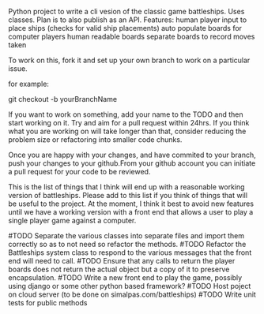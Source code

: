 Python project to write a cli vesion of the classic game battleships. Uses classes. Plan is to also publish as an API.
Features:
human player input to place ships (checks for valid ship placements)
auto populate boards for computer players
human readable boards
separate boards to record moves taken

To work on this, fork it and set up your own branch to work on a particular issue. 

for example:

git checkout -b yourBranchName

If you want to work on something, add your name to the TODO and then start working on it. Try and aim for a pull request within 24hrs. If you think what you are working on will take longer than that, consider reducing the problem size or refactoring into smaller code chunks.

Once you are happy with your changes, and have commited to your branch, push your changes to your github.From your github account you can initiate a pull request for your code to be reviewed.

This is the list of things that I think will end up with a reasonable working version of battleships. Please add to this list if you think of things that will be useful to the project. At the moment, I think it best to avoid new features until we have a working version with a front end that allows a user to play a single player game against a computer.

#TODO Separate the various classes into separate files and import them correctly so as to not need so refactor the methods.
#TODO Refactor the Battleships system class to respond to the various messages that the front end will need to call.
#TODO Ensure that any calls to return the player boards does not return the actual object but a copy of it to preserve encapsulation.
#TODO Write a new front end to play the game, possibly using django or some other python based framework?
#TODO Host poject on cloud server (to be done on simalpas.com/battleships)
#TODO Write unit tests for public methods

